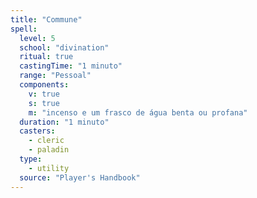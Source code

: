 ```yaml
---
title: "Commune"
spell:
  level: 5
  school: "divination"
  ritual: true
  castingTime: "1 minuto"
  range: "Pessoal"
  components:
    v: true
    s: true
    m: "incenso e um frasco de água benta ou profana"
  duration: "1 minuto"
  casters:
    - cleric
    - paladin
  type:
    - utility
  source: "Player's Handbook"
---
```

